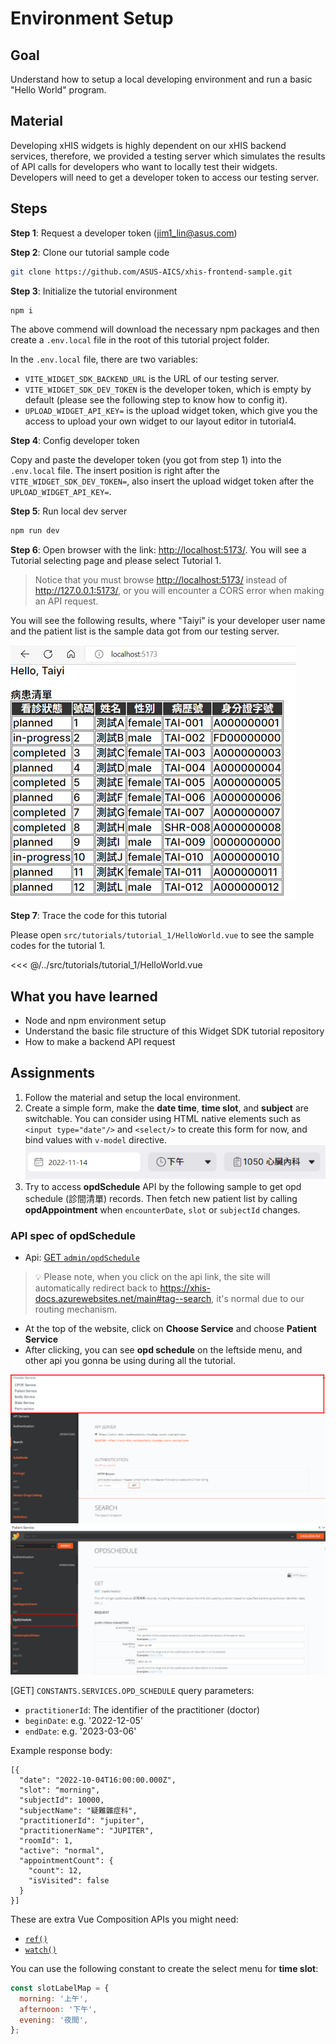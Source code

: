 # Environment Setup

## Goal

Understand how to setup a local developing environment and run a basic "Hello World" program.

## Material

Developing xHIS widgets is highly dependent on our xHIS backend services, therefore, we provided a testing server which simulates the results of API calls for developers who want to locally test their widgets. Developers will need to get a developer token to access our testing server.

## Steps

**Step 1**: Request a developer token (<jim1_lin@asus.com>)

**Step 2**: Clone our tutorial sample code

```sh
git clone https://github.com/ASUS-AICS/xhis-frontend-sample.git
```

**Step 3**: Initialize the tutorial environment

```sh
npm i
```

The above commend will download the necessary npm packages and then create a `.env.local` file in the root of this tutorial project folder.

In the `.env.local` file, there are two variables:

- `VITE_WIDGET_SDK_BACKEND_URL` is the URL of our testing server.
- `VITE_WIDGET_SDK_DEV_TOKEN` is the developer token, which is empty by default (please see the following step to know how to config it).
- `UPLOAD_WIDGET_API_KEY=` is the upload widget token, which give you the access to upload your own widget to our layout editor in tutorial4.

**Step 4**: Config developer token

Copy and paste the developer token (you got from step 1) into the `.env.local` file. The insert position is right after the `VITE_WIDGET_SDK_DEV_TOKEN=`, also insert the upload widget token after the `UPLOAD_WIDGET_API_KEY=`.

**Step 5**: Run local dev server

```sh
npm run dev
```

**Step 6**: Open browser with the link: <http://localhost:5173/>. You will see a Tutorial selecting page and please select Tutorial 1.

> Notice that you must browse <http://localhost:5173/> instead of <http://127.0.0.1:5173/>, or you will encounter a CORS error when making an API request.

You will see the following results, where "Taiyi" is your developer user name and the patient list is the sample data got from our testing server.

![tutorial-1-page](./tutorial1-assets/page.gif)

**Step 7**: Trace the code for this tutorial

Please open `src/tutorials/tutorial_1/HelloWorld.vue` to see the sample codes for the tutorial 1.

<<< @/../src/tutorials/tutorial_1/HelloWorld.vue

## What you have learned

- Node and npm environment setup
- Understand the basic file structure of this Widget SDK tutorial repository
- How to make a backend API request

## Assignments

1. Follow the material and setup the local environment.
2. Create a simple form, make the **date time**, **time slot**, and **subject** are switchable. You can consider using HTML native elements such as `<input type="date"/>` and `<select/>` to create this form for now, and bind values with `v-model` directive.
   ![tutorial-1-assignment](./tutorial1-assets/assignment.png)
3. Try to access **opdSchedule** API by the following sample to get opd schedule (診間清單) records. Then fetch new patient list by calling **opdAppointment** when `encounterDate`, `slot` or `subjectId` changes.

### API spec of **opdSchedule**

- Api: [GET `admin/opdSchedule`](https://xhis-docs.azurewebsites.net/main#tag--opdSchedule)

> 💡 Please note, when you click on the api link, the site will automatically redirect back to <https://xhis-docs.azurewebsites.net/main#tag--search>, it's normal due to our routing mechanism.

- At the top of the website, click on **Choose Service** and choose **Patient Service**
- After clicking, you can see **opd schedule** on the leftside menu, and other api you gonna be using during all the tutorial.

![api-1-page](./tutorial1-assets/api-1.png)
![api-2-page](./tutorial1-assets/api-2.png)

[GET] `CONSTANTS.SERVICES.OPD_SCHEDULE` query parameters:

- `practitionerId`: The identifier of the practitioner (doctor)
- `beginDate`: e.g. '2022-12-05'
- `endDate`: e.g. '2023-03-06'

Example response body:

```json{2-5}
[{
  "date": "2022-10-04T16:00:00.000Z",
  "slot": "morning",
  "subjectId": 10000,
  "subjectName": "疑難雜症科",
  "practitionerId": "jupiter",
  "practitionerName": "JUPITER",
  "roomId": 1,
  "active": "normal",
  "appointmentCount": {
    "count": 12,
    "isVisited": false
  }
}]
```

These are extra Vue Composition APIs you might need:

- [`ref()`](https://vuejs.org/api/reactivity-core.html#ref)
- [`watch()`](https://vuejs.org/api/reactivity-core.html#watchposteffect)

You can use the following constant to create the select menu for **time slot**:

```js
const slotLabelMap = {
  morning: '上午',
  afternoon: '下午',
  evening: '夜間',
};
```
